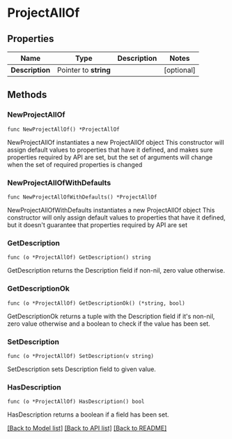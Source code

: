 # ProjectAllOf

## Properties

Name | Type | Description | Notes
------------ | ------------- | ------------- | -------------
**Description** | Pointer to **string** |  | [optional] 

## Methods

### NewProjectAllOf

`func NewProjectAllOf() *ProjectAllOf`

NewProjectAllOf instantiates a new ProjectAllOf object
This constructor will assign default values to properties that have it defined,
and makes sure properties required by API are set, but the set of arguments
will change when the set of required properties is changed

### NewProjectAllOfWithDefaults

`func NewProjectAllOfWithDefaults() *ProjectAllOf`

NewProjectAllOfWithDefaults instantiates a new ProjectAllOf object
This constructor will only assign default values to properties that have it defined,
but it doesn't guarantee that properties required by API are set

### GetDescription

`func (o *ProjectAllOf) GetDescription() string`

GetDescription returns the Description field if non-nil, zero value otherwise.

### GetDescriptionOk

`func (o *ProjectAllOf) GetDescriptionOk() (*string, bool)`

GetDescriptionOk returns a tuple with the Description field if it's non-nil, zero value otherwise
and a boolean to check if the value has been set.

### SetDescription

`func (o *ProjectAllOf) SetDescription(v string)`

SetDescription sets Description field to given value.

### HasDescription

`func (o *ProjectAllOf) HasDescription() bool`

HasDescription returns a boolean if a field has been set.


[[Back to Model list]](../README.md#documentation-for-models) [[Back to API list]](../README.md#documentation-for-api-endpoints) [[Back to README]](../README.md)


